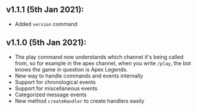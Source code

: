 ## v1.1.1 (5th Jan 2021):
- Added `version` command

## v1.1.0 (5th Jan 2021):
- The play command now understands which channel it's being called from, so for example in the apex channel, when you write `/play`, the bot knows the game in question is Apex Legends.
- New way to handle commands and events internally
- Support for chronological events
- Support for miscellaneous events
- Categorized message events
- New method `createHandler` to create handlers easily
